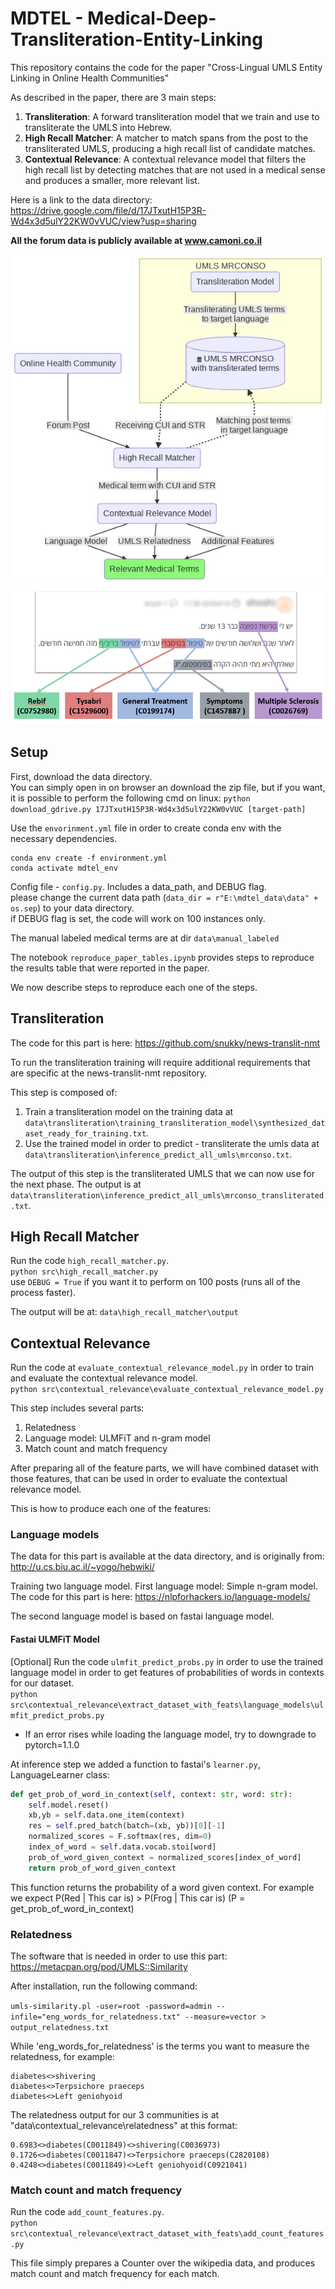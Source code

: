 # MDTEL - Medical-Deep-Transliteration-Entity-Linking

This repository contains the code for the paper "Cross-Lingual UMLS Entity Linking in Online Health Communities" 

As described in the paper, there are 3 main steps: 

1. **Transliteration**: A forward transliteration model that we train and use to transliterate the UMLS into Hebrew.
2. **High Recall Matcher**: A matcher to match spans from the post to the transliterated UMLS, producing a high recall list of candidate
matches.
3. **Contextual Relevance**: A contextual relevance model that filters the high recall list by detecting matches that are not used in a medical
sense and produces a smaller, more relevant list. 

Here is a link to the data directory: https://drive.google.com/file/d/17JTxutH15P3R-Wd4x3d5ulY22KW0vVUC/view?usp=sharing  

**All the forum data is publicly available at www.camoni.co.il**

![Screenshot](presentations/flow_diagram.jpg)
![github-small](presentations/rebif_example_smaller.png)


## Setup   

First, download the data directory.  
You can simply open in on browser an download the zip file, but if you want, it is possible to perform the following cmd on linux:
`python download_gdrive.py 17JTxutH15P3R-Wd4x3d5ulY22KW0vVUC [target-path]`
  
Use the `envorinment.yml` file in order to create conda env with the necessary dependencies.  
```
conda env create -f environment.yml
conda activate mdtel_env
``` 

Config file - `config.py`. Includes a data_path, and DEBUG flag.  
please change the current data path (`data_dir = r"E:\mdtel_data\data" + os.sep`) to your data directory.  
if DEBUG flag is set, the code will work on 100 instances only. 

The manual labeled medical terms are at dir `data\manual_labeled`

The notebook `reproduce_paper_tables.ipynb` provides steps to reproduce the results table that were reported in the paper.  

We now describe steps to reproduce each one of the steps.  

## Transliteration

The code for this part is here: https://github.com/snukky/news-translit-nmt

To run the transliteration training will require additional requirements that are specific at the news-translit-nmt repository. 

This step is composed of: 
1. Train a transliteration model on the training data at `data\transliteration\training_transliteration_model\synthesized_dataset_ready_for_training.txt`.
2. Use the trained model in order to predict - transliterate the umls data at `data\transliteration\inference_predict_all_umls\mrconso.txt`. 

The output of this step is the transliterated UMLS that we can now use for the next phase. 
The output is at `data\transliteration\inference_predict_all_umls\mrconso_transliterated.txt`.

## High Recall Matcher

Run the code `high_recall_matcher.py`.    
`python src\high_recall_matcher.py`  
use `DEBUG = True` if you want it to perform on 100 posts (runs all of the process faster).

The output will be at: `data\high_recall_matcher\output`

## Contextual Relevance

Run the code at `evaluate_contextual_relevance_model.py` in order to train and evaluate the contextual relevance model.  
`python src\contextual_relevance\evaluate_contextual_relevance_model.py`  

This step includes several parts:
1. Relatedness
2. Language model: ULMFiT and n-gram model
3. Match count and match frequency

After preparing all of the feature parts, we will have combined dataset with those features,
that can be used in order to evaluate the contextual relevance model.

This is how to produce each one of the features: 

### Language models

The data for this part is available at the data directory, and is originally from: http://u.cs.biu.ac.il/~yogo/hebwiki/

Training two language model.
First language model: Simple n-gram model. The code for this part is here: https://nlpforhackers.io/language-models/

The second language model is based on fastai language model. 

#### Fastai ULMFiT Model

[Optional]
Run the code `ulmfit_predict_probs.py` in order to use the trained language model in order to get features of 
probabilities of words in contexts for our dataset.  
`python src\contextual_relevance\extract_dataset_with_feats\language_models\ulmfit_predict_probs.py`  

* If an error rises while loading the language model, try to downgrade to pytorch=1.1.0

At inference step we added a function to fastai's `learner.py`, 
LanguageLearner class:
```python
def get_prob_of_word_in_context(self, context: str, word: str):
    self.model.reset()
    xb,yb = self.data.one_item(context)
    res = self.pred_batch(batch=(xb, yb))[0][-1]
    normalized_scores = F.softmax(res, dim=0)
    index_of_word = self.data.vocab.stoi[word]
    prob_of_word_given_context = normalized_scores[index_of_word]
    return prob_of_word_given_context
``` 

This function returns the probability of a word given context. 
For example we expect P(Red | This car is) > P(Frog | This car is) (P = get_prob_of_word_in_context)


### Relatedness
The software that is needed in order to use this part:
https://metacpan.org/pod/UMLS::Similarity

After installation, run the following command:

`umls-similarity.pl -user=root -password=admin --infile="eng_words_for_relatedness.txt" --measure=vector > output_relatedness.txt`

While 'eng_words_for_relatedness' is the terms you want to measure the relatedness, for example:

```
diabetes<>shivering
diabetes<>Terpsichore praeceps
diabetes<>Left geniohyoid
```
  
The relatedness output for our 3 communities is at "data\contextual_relevance\relatedness" at this format:
```
0.6983<>diabetes(C0011849)<>shivering(C0036973)
0.1726<>diabetes(C0011847)<>Terpsichore praeceps(C2820108)
0.4248<>diabetes(C0011849)<>Left geniohyoid(C0921041)
```

### Match count and match frequency

Run the code `add_count_features.py`.    
`python src\contextual_relevance\extract_dataset_with_feats\add_count_features.py`  
 
This file simply prepares a Counter over the wikipedia data, and produces match count and match frequency for each match. 